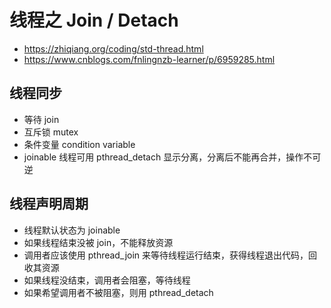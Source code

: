 # 线程之 Join / Detach
- https://zhiqiang.org/coding/std-thread.html
- https://www.cnblogs.com/fnlingnzb-learner/p/6959285.html

## 线程同步
- 等待 join
- 互斥锁 mutex
- 条件变量 condition variable
- joinable 线程可用 pthread_detach 显示分离，分离后不能再合并，操作不可逆

## 线程声明周期
- 线程默认状态为 joinable
- 如果线程结束没被 join，不能释放资源
- 调用者应该使用 pthread_join 来等待线程运行结束，获得线程退出代码，回收其资源
- 如果线程没结束，调用者会阻塞，等待线程
- 如果希望调用者不被阻塞，则用 pthread_detach

